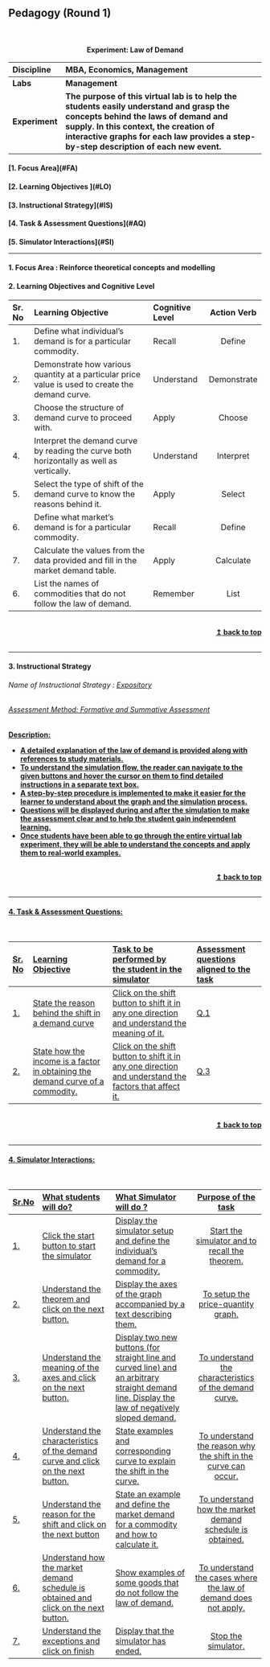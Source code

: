 ## Pedagogy (Round 1)
<p align="center">
<br>
<br>
<b> Experiment: Law of Demand  <a name="top"></a> <br>
</p>

<b>Discipline | <b>MBA, Economics, Management
:--|:--|
<b> Labs | <b> Management
<b> Experiment|     <b> The purpose of this virtual lab is to help the students easily understand and grasp the concepts behind the laws of demand and supply. In this context, the creation of interactive graphs for each law provides a step-by-step description of each new event.


<h4> [1. Focus Area](#FA)
<h4> [2. Learning Objectives ](#LO)
<h4> [3. Instructional Strategy](#IS)
<h4> [4. Task & Assessment Questions](#AQ)
<h4> [5. Simulator Interactions](#SI)
<hr>

<a name="FA"></a>
#### 1. Focus Area : Reinforce theoretical concepts and modelling


#### 2. Learning Objectives and Cognitive Level


Sr. No |	Learning Objective	| Cognitive Level | Action Verb
:--|:--|:--|:-:
1.| Define what individual’s demand is for a particular commodity.<br> | Recall | Define
2.| Demonstrate how various quantity at a particular price value is used to create the demand curve.<br> | Understand | Demonstrate
3.| Choose the structure of demand curve to proceed with.<br> | Apply | Choose
4.| Interpret the demand curve by reading the curve both horizontally as well as vertically.<br> | Understand | Interpret
5.| Select the type of shift of the demand curve to know the reasons behind it. <br> | Apply | Select
6.| Define what market’s demand is for a particular commodity. <br> | Recall | Define
7.| Calculate the values from the data provided and fill in the market demand table. <br> | Apply | Calculate
6.| List the names of commodities that do not follow the law of demand. <br> | Remember | List



<br/>
<div align="right">
    <b><a href="#top">↥ back to top</a></b>
</div>
<br/>
<hr>

<a name="IS"></a>
#### 3. Instructional Strategy
###### Name of Instructional Strategy  :    <u> Expository
###### Assessment Method: Formative and Summative Assessment

<u> <b>Description:</b></u> 
<br>
-   A detailed explanation of the law of demand is provided along with references to study materials.  
-   To understand the simulation flow, the reader can navigate to the given buttons and hover the cursor on them to find detailed instructions in a separate text box.
-   A step-by-step procedure is implemented to make it easier for the learner to understand about the graph and the simulation process.
-   Questions will be displayed during and after the simulation to make the assessment clear and to help the student gain independent learning. 
-   Once students have been able to go through the entire virtual lab experiment, they will be able to understand the concepts and apply them to real-world examples. 


<br/>
<div align="right">
    <b><a href="#top">↥ back to top</a></b>
</div>
<br/>
<hr>

<a name="AQ"></a>
#### 4. Task & Assessment Questions:

<br>

Sr. No |	Learning Objective	| Task to be performed by <br> the student  in the simulator | Assessment questions aligned to the task
:--|:--|:--|:--
1.| State the reason behind the shift in a demand curve | Click on the shift button to shift it in any one direction and understand the meaning of it. | Q.1<br> 
2.| State how the income is a factor in obtaining the demand curve of a commodity.  | Click on the shift button to shift it in any one direction and understand the factors that affect it. | Q.3<br>


<br/>
<div align="right">
    <b><a href="#top">↥ back to top</a></b>
</div>
<br/>
<hr>

<a name="SI"></a>

#### 4. Simulator Interactions:
<br>

Sr.No | What students will do? | What Simulator will do ? | Purpose of the task
:--|:--|:--|:--:
1.| Click the start button to start the simulator | Display the simulator setup and define the individual’s demand for a commodity.| Start the simulator and to recall the theorem.
2.| Understand the theorem and click on the next button. | Display the axes of the graph accompanied by a text describing them.  | To setup the price-quantity graph.
3.| Understand the meaning of the axes and click on the next button. | Display two new buttons (for straight line and curved line) and an arbitrary straight demand line. Display the law of negatively sloped demand. | To understand the characteristics of the demand curve. 
4.| Understand the characteristics of the demand curve and click on the next button.  | State examples and corresponding curve to explain the shift in the curve. | To understand the reason why the shift in the curve can occur.
5.| Understand the reason for the shift and click on the next button | State an example and define the market demand for a commodity and how to calculate it. | To understand how the market demand schedule is obtained.
6.| Understand how the market demand schedule is obtained and click on the next button.	| Show examples of some goods that do not follow the law of demand.|To understand the cases where the law of demand does not apply.
7.| Understand the exceptions and click on finish | Display that the simulator has ended.|Stop the simulator.
